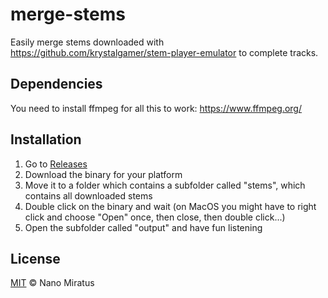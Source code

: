 # merge-stems

Easily merge stems downloaded with <https://github.com/krystalgamer/stem-player-emulator> to complete tracks.

## Dependencies

You need to install ffmpeg for all this to work: https://www.ffmpeg.org/

## Installation

1. Go to [Releases](https://github.com/nnmrts/merge-stems/releases)
2. Download the binary for your platform
3. Move it to a folder which contains a subfolder called "stems", which contains all downloaded stems
4. Double click on the binary and wait (on MacOS you might have to right click and choose "Open" once, then close, then double click...)
5. Open the subfolder called "output" and have fun listening

## License

[MIT](./license.txt) © Nano Miratus
